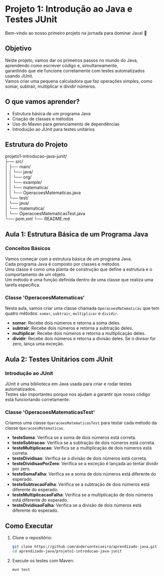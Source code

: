# Projeto 1: Introdução ao Java e Testes JUnit

Bem-vindo ao nosso primeiro projeto na jornada para dominar Java! 🌟

## Objetivo

Neste projeto, vamos dar os primeiros passos no mundo do Java, aprendendo como escrever código e, simultaneamente, \
garantindo que ele funcione corretamente com testes automatizados usando JUnit. \
Vamos criar uma pequena calculadora que faz operações simples, como somar, subtrair, multiplicar e dividir números.

## O que vamos aprender?

- Estrutura básica de um programa Java
- Criação de classes e métodos
- Uso do Maven para gerenciamento de dependências
- Introdução ao JUnit para testes unitários

## Estrutura do Projeto
projeto1-introducao-java-junit/\
├── src/\
│ ├── main/\
│ │ └── java/\
│ │ └── org/\
│ │ └── example/\
│ │ └── matematica/\
│ │ └── OperacoesMatematicas.java\
│ └── test/\
│ └── java/\
│ └── matematica/\
│ └── OperacoesMatematicasTest.java\
└── pom.xml
└── README.md

## Aula 1: Estrutura Básica de um Programa Java

### Conceitos Básicos

Vamos começar com a estrutura básica de um programa Java. \
Cada programa Java é composto por classes e métodos. \
Uma classe é como uma planta de construção que define a estrutura e o comportamento de um objeto. \
Um método é uma função definida dentro de uma classe que realiza uma tarefa específica.

### Classe 'OperacoesMatematicas'

Nesta aula, vamos criar uma classe chamada `OperacoesMatematicas` que tem quatro métodos: `somar`, `subtrair`, `multiplicar` e `dividir`.

- **somar**: Recebe dois números e retorna a soma deles.
- **subtrair**: Recebe dois números e retorna a subtração deles.
- **multiplicar**: Recebe dois números e retorna a multiplicação deles.
- **dividir**: Recebe dois números e retorna a divisão deles. Se o divisor for zero, lança uma exceção.

## Aula 2: Testes Unitários com JUnit

### Introdução ao JUnit

JUnit é uma biblioteca em Java usada para criar e rodar testes automatizados. \
Testes são importantes porque nos ajudam a garantir que nosso código está funcionando corretamente.

### Classe 'OperacoesMatematicasTest'

Criamos uma classe `OperacoesMatematicasTest` para testar cada método da classe `OperacoesMatematicas`.

- **testeSoma**: Verifica se a soma de dois números está correta.
- **testeSubtracao**: Verifica se a subtração de dois números está correta.
- **testeMultiplicacao**: Verifica se a multiplicação de dois números está correta.
- **testeDividisao**: Verifica se a divisão de dois números está correta.
- **testeDividisaoPorZero**: Verifica se a exceção é lançada ao tentar dividir por zero.
- **testeSomaFalha**: Verifica se a soma de dois números está diferente do esperado.
- **testeSubtracaoFalha**: Verifica se a subtração de dois números está diferente do esperado.
- **testeMultiplicacaoFalha**: Verifica se a multiplicação de dois números está diferente do esperado.
- **testeDividisaoFalha**: Verifica se a divisão de dois números está diferente do esperado.

## Como Executar

1. Clone o repositório:
   ```bash
   git clone https://github.com/andersonteixeira/aprendizado-java.git
   cd aprendizado-java/projeto1-introducao-java-junit

2. Execute os testes com Maven:
   ```bash
   mvn test
